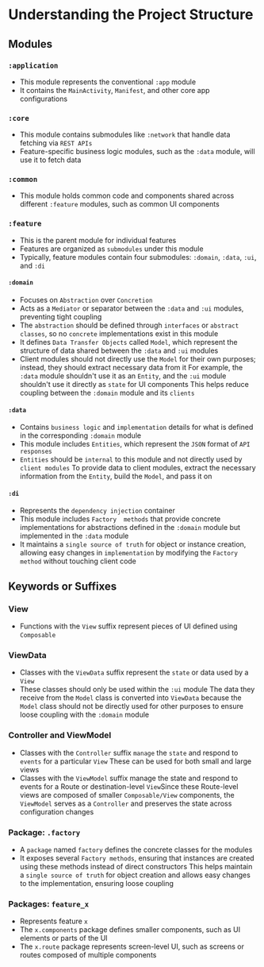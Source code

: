# Understanding the Project Structure

## Modules

### `:application`
- This module represents the conventional `:app` module
- It contains the `MainActivity`, `Manifest`, and other core app configurations

### `:core`
- This module contains submodules like `:network` that handle data fetching via `REST APIs`
- Feature-specific business logic modules, such as the `:data` module, will use it to fetch data

### `:common`
- This module holds common code and components shared across different `:feature` modules, such as common UI components

### `:feature`
- This is the parent module for individual features
- Features are organized as `submodules` under this module
- Typically, feature modules contain four submodules: `:domain`, `:data`, `:ui`, and `:di`

#### `:domain`
- Focuses on `Abstraction` over `Concretion`
- Acts as a `Mediator` or separator between the `:data` and `:ui` modules, preventing tight coupling
- The `abstraction` should be defined through `interfaces` or `abstract classes`, so no `concrete` implementations exist in this module
- It defines `Data Transfer Objects`  called `Model`, which represent the structure of data shared between the `:data` and `:ui` modules
- Client modules should not directly use the `Model` for their own purposes; instead, they should extract necessary data from it For example, the `:data` module shouldn't use it as an `Entity`, and the `:ui` module shouldn't use it directly as `state` for UI components This helps reduce coupling between the `:domain` module and its `clients`

#### `:data`
- Contains `business logic` and `implementation` details for what is defined in the corresponding `:domain` module
- This module includes `Entities`, which represent the `JSON` format of `API responses`
- `Entities` should be `internal` to this module and not directly used by `client modules` To provide data to client modules, extract the necessary information from the `Entity`, build the `Model`, and pass it on

#### `:di`
- Represents the `dependency injection` container
- This module includes `Factory  methods` that provide concrete implementations for abstractions defined in the `:domain` module but implemented in the `:data` module
- It maintains a `single source of truth` for object or instance creation, allowing easy changes in `implementation` by modifying the `Factory method` without touching client code

## Keywords or Suffixes

### View
- Functions with the `View` suffix represent pieces of UI defined using `Composable`

### ViewData
- Classes with the `ViewData` suffix represent the `state` or data used by a `View`
- These classes should only be used within the `:ui` module The data they receive from the `Model` class is converted into `ViewData` because the `Model` class should not be directly used for other purposes to ensure loose coupling with the `:domain` module

### Controller and ViewModel
- Classes with the `Controller` suffix `manage` the `state` and respond to `events` for a particular `View` These can be used for both small and large views
- Classes with the `ViewModel` suffix manage the state and respond to events for a Route or destination-level `View`Since these Route-level views are composed of smaller `Composable/View` components, the `ViewModel` serves as a `Controller` and preserves the state across configuration changes

### Package: `.factory`
- A `package` named `factory` defines the concrete classes for the modules
- It exposes several `Factory methods`, ensuring that instances are created using these methods instead of direct constructors This helps maintain a `single source of truth` for object creation and allows easy changes to the implementation, ensuring loose coupling

### Packages: `feature_x`
- Represents feature `x`
- The `x.components` package defines smaller components, such as UI elements or parts of the UI
- The `x.route` package represents screen-level UI, such as screens or routes composed of multiple components
